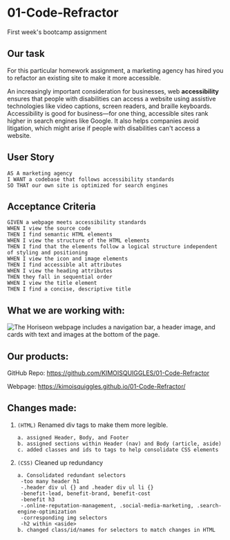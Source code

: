 # 01-Code-Refractor
First week's bootcamp assignment

## Our task
For this particular homework assignment, a marketing agency has hired you to refactor an existing site to make it more accessible.

An increasingly important consideration for businesses, web **accessibility** ensures that people with disabilities can access a website using assistive technologies like video captions, screen readers, and braille keyboards. Accessibility is good for business&mdash;for one thing, accessible sites rank higher in search engines like Google. It also helps companies avoid litigation, which might arise if people with disabilities can't access a website.

## User Story

```
AS A marketing agency
I WANT a codebase that follows accessibility standards
SO THAT our own site is optimized for search engines
```

## Acceptance Criteria

```
GIVEN a webpage meets accessibility standards
WHEN I view the source code
THEN I find semantic HTML elements
WHEN I view the structure of the HTML elements
THEN I find that the elements follow a logical structure independent of styling and positioning
WHEN I view the icon and image elements
THEN I find accessible alt attributes
WHEN I view the heading attributes
THEN they fall in sequential order
WHEN I view the title element
THEN I find a concise, descriptive title
```
## What we are working with: 

![The Horiseon webpage includes a navigation bar, a header image, and cards with text and images at the bottom of the page.](./Assets/01-html-css-git-homework-demo.png)

## Our products:

GitHub Repo: https://github.com/KIMOISQUIGGLES/01-Code-Refractor

Webpage: https://kimoisquiggles.github.io/01-Code-Refractor/

## Changes made:

1. `(HTML)` Renamed div tags to make them more legible.
   ```
   a. assigned Header, Body, and Footer
   b. assigned sections within Header (nav) and Body (article, aside)
   c. added classes and ids to tags to help consolidate CSS elements

   ```
2. `(CSS)` Cleaned up redundancy
   ```
   a. Consolidated redundant selectors
    -too many header h1
    -.header div ul {} and .header div ul li {}
    -benefit-lead, benefit-brand, benefit-cost
    -benefit h3
    -.online-reputation-management, .social-media-marketing, .search-engine-optimization
    -corresponding img selectors
    -h2 within <aside>
   b. changed class/id/names for selectors to match changes in HTML
   ```

